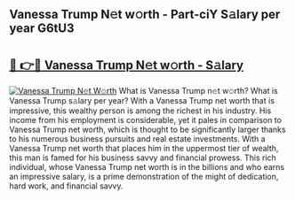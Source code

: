 ## Vanessa Trump N𝚎t w𝚘rth - Part-ciY S𝚊lary per year G6tU3

# <h2><a href="http://gc0kqyf.nevu.top/?p=Vanessa+Trump">🔗 👉🔴 Vanessa Trump N𝚎t w𝚘rth - S𝚊lary</a></h2>

[![Vanessa Trump N𝚎t W𝚘rth](https://i.imgur.com/Oavwk0R.jpeg)](http://gc0kqyf.nevu.top/?p=Vanessa+Trump)
What is Vanessa Trump n𝚎t w𝚘rth? What is Vanessa Trump s𝚊lary per year?
With a Vanessa Trump net worth that is impressive, this wealthy person is among the richest in his industry. His income from his employment is considerable, yet it pales in comparison to Vanessa Trump net worth, which is thought to be significantly larger thanks to his numerous business pursuits and real estate investments. With a Vanessa Trump net worth that places him in the uppermost tier of wealth, this man is famed for his business savvy and financial prowess. This rich individual, whose Vanessa Trump net worth is in the billions and who earns an impressive salary, is a prime demonstration of the might of dedication, hard work, and financial savvy.
